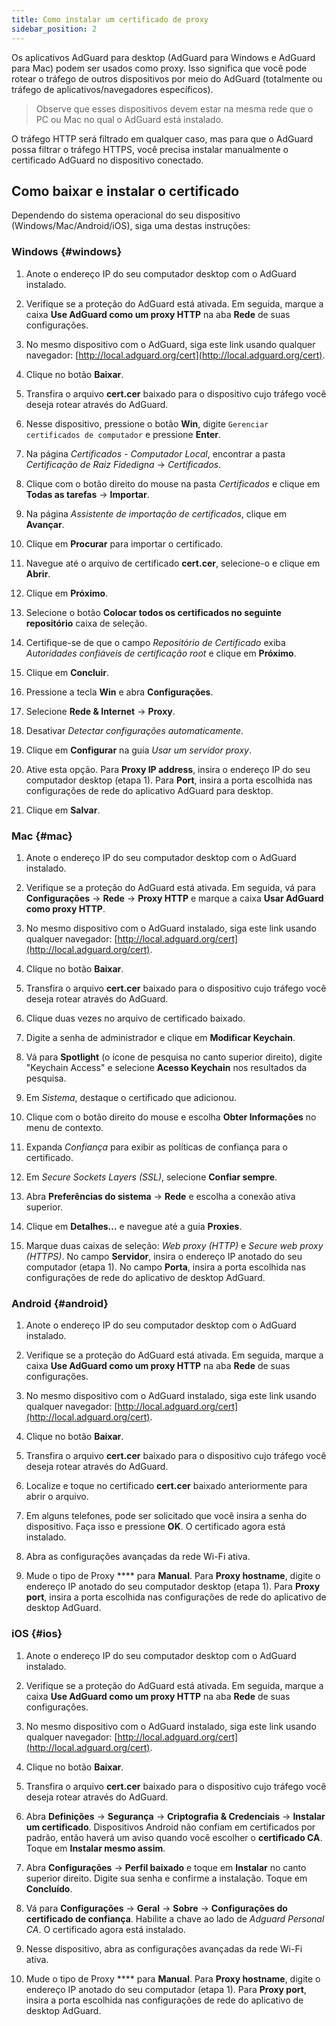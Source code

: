 ```yaml
---
title: Como instalar um certificado de proxy
sidebar_position: 2
---
```


Os aplicativos AdGuard para desktop (AdGuard para Windows e AdGuard para Mac) podem ser usados como proxy. Isso significa que você pode rotear o tráfego de outros dispositivos por meio do AdGuard (totalmente ou tráfego de aplicativos/navegadores específicos).

> Observe que esses dispositivos devem estar na mesma rede que o PC ou Mac no qual o AdGuard está instalado.

O tráfego HTTP será filtrado em qualquer caso, mas para que o AdGuard possa filtrar o tráfego HTTPS, você precisa instalar manualmente o certificado AdGuard no dispositivo conectado.

## Como baixar e instalar o certificado

Dependendo do sistema operacional do seu dispositivo (Windows/Mac/Android/iOS), siga uma destas instruções:

### Windows {#windows}

1. Anote o endereço IP do seu computador desktop com o AdGuard instalado.

2. Verifique se a proteção do AdGuard está ativada. Em seguida, marque a caixa **Use AdGuard como um proxy HTTP** na aba **Rede** de suas configurações.

3. No mesmo dispositivo com o AdGuard, siga este link usando qualquer navegador: [http://local.adguard.org/cert](http://local.adguard.org/cert).

4. Clique no botão **Baixar**.

5. Transfira o arquivo **cert.cer** baixado para o dispositivo cujo tráfego você deseja rotear através do AdGuard.

6. Nesse dispositivo, pressione o botão **Win**, digite `Gerenciar certificados de computador` e pressione **Enter**.

7. Na página *Certificados - Computador Local*, encontrar a pasta *Certificação de Raiz Fidedigna* → *Certificados*.

8. Clique com o botão direito do mouse na pasta *Certificados* e clique em **Todas as tarefas** → **Importar**.

9. Na página *Assistente de importação de certificados*, clique em **Avançar**.

10. Clique em **Procurar** para importar o certificado.

11. Navegue até o arquivo de certificado **cert.cer**, selecione-o e clique em **Abrir**.

12. Clique em **Próximo**.

13. Selecione o botão **Colocar todos os certificados no seguinte repositório** caixa de seleção.

14. Certifique-se de que o campo *Repositório de Certificado* exiba *Autoridades confiáveis de certificação root* e clique em **Próximo**.

15. Clique em **Concluir**.

16. Pressione a tecla **Win** e abra **Configurações**.

17. Selecione **Rede & Internet** → **Proxy**.

18. Desativar *Detectar configurações automaticamente*.

19. Clique em **Configurar** na guia *Usar um servidor proxy*.

20. Ative esta opção. Para **Proxy IP address**, insira o endereço IP do seu computador desktop (etapa 1). Para **Port**, insira a porta escolhida nas configurações de rede do aplicativo AdGuard para desktop.

21. Clique em **Salvar**.

### Mac {#mac}

1. Anote o endereço IP do seu computador desktop com o AdGuard instalado.

2. Verifique se a proteção do AdGuard está ativada. Em seguida, vá para **Configurações** → **Rede** → **Proxy HTTP** e marque a caixa **Usar AdGuard como proxy HTTP**.

3. No mesmo dispositivo com o AdGuard instalado, siga este link usando qualquer navegador: [http://local.adguard.org/cert](http://local.adguard.org/cert).

4. Clique no botão **Baixar**.

5. Transfira o arquivo **cert.cer** baixado para o dispositivo cujo tráfego você deseja rotear através do AdGuard.

6. Clique duas vezes no arquivo de certificado baixado.

7. Digite a senha de administrador e clique em **Modificar Keychain**.

8. Vá para **Spotlight** (o ícone de pesquisa no canto superior direito), digite "Keychain Access" e selecione **Acesso Keychain** nos resultados da pesquisa.

9. Em *Sistema*, destaque o certificado que adicionou.

10. Clique com o botão direito do mouse e escolha **Obter Informações** no menu de contexto.

11. Expanda *Confiança* para exibir as políticas de confiança para o certificado.

12. Em *Secure Sockets Layers (SSL)*, selecione **Confiar sempre**.

13. Abra **Preferências do sistema** → **Rede** e escolha a conexão ativa superior.

14. Clique em **Detalhes...** e navegue até a guia **Proxies**.

15. Marque duas caixas de seleção: *Web proxy (HTTP)* e *Secure web proxy (HTTPS)*. No campo **Servidor**, insira o endereço IP anotado do seu computador (etapa 1). No campo **Porta**, insira a porta escolhida nas configurações de rede do aplicativo de desktop AdGuard.

### Android {#android}

1. Anote o endereço IP do seu computador desktop com o AdGuard instalado.

2. Verifique se a proteção do AdGuard está ativada. Em seguida, marque a caixa **Use AdGuard como um proxy HTTP** na aba **Rede** de suas configurações.

3. No mesmo dispositivo com o AdGuard instalado, siga este link usando qualquer navegador: [http://local.adguard.org/cert](http://local.adguard.org/cert).

4. Clique no botão **Baixar**.

5. Transfira o arquivo **cert.cer** baixado para o dispositivo cujo tráfego você deseja rotear através do AdGuard.

6. Localize e toque no certificado **cert.cer** baixado anteriormente para abrir o arquivo.

7. Em alguns telefones, pode ser solicitado que você insira a senha do dispositivo. Faça isso e pressione **OK**. O certificado agora está instalado.

8. Abra as configurações avançadas da rede Wi-Fi ativa.

9. Mude o tipo de Proxy **** para **Manual**. Para **Proxy hostname**, digite o endereço IP anotado do seu computador desktop (etapa 1). Para **Proxy port**, insira a porta escolhida nas configurações de rede do aplicativo de desktop AdGuard.

### iOS {#ios}

1. Anote o endereço IP do seu computador desktop com o AdGuard instalado.

2. Verifique se a proteção do AdGuard está ativada. Em seguida, marque a caixa **Use AdGuard como um proxy HTTP** na aba **Rede** de suas configurações.

3. No mesmo dispositivo com o AdGuard instalado, siga este link usando qualquer navegador: [http://local.adguard.org/cert](http://local.adguard.org/cert).

4. Clique no botão **Baixar**.

5. Transfira o arquivo **cert.cer** baixado para o dispositivo cujo tráfego você deseja rotear através do AdGuard.

6. Abra **Definições** → **Segurança** → **Criptografia & Credenciais** → **Instalar um certificado**. Dispositivos Android não confiam em certificados por padrão, então haverá um aviso quando você escolher o **certificado CA**. Toque em **Instalar mesmo assim**.

7. Abra **Configurações** → **Perfil baixado** e toque em **Instalar** no canto superior direito. Digite sua senha e confirme a instalação. Toque em **Concluído**.

8. Vá para **Configurações** → **Geral** → **Sobre** → **Configurações do certificado de confiança**. Habilite a chave ao lado de *Adguard Personal CA*. O certificado agora está instalado.

9. Nesse dispositivo, abra as configurações avançadas da rede Wi-Fi ativa.

10. Mude o tipo de Proxy **** para **Manual**. Para **Proxy hostname**, digite o endereço IP anotado do seu computador (etapa 1). Para **Proxy port**, insira a porta escolhida nas configurações de rede do aplicativo de desktop AdGuard.
